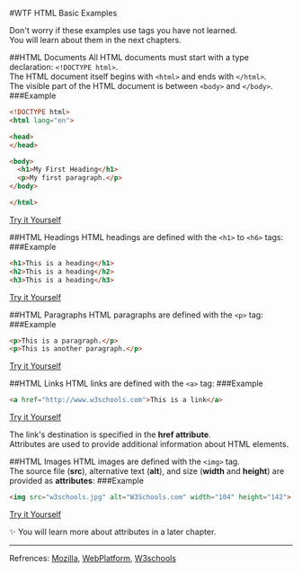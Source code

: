 #WTF HTML Basic Examples

Don't worry if these examples use tags you have not learned.  
You will learn about them in the next chapters.

##HTML Documents
All HTML documents must start with a type declaration: `<!DOCTYPE html>`.  
The HTML document itself begins with `<html>` and ends with `</html>`.  
The visible part of the HTML document is between `<body>` and `</body>`.
###Example
```html
<!DOCTYPE html>
<html lang="en">

<head>
</head>

<body>
  <h1>My First Heading</h1>
  <p>My first paragraph.</p>
</body>

</html>
```
[Try it Yourself][body sample]

##HTML Headings
HTML headings are defined with the `<h1>` to `<h6>` tags:
###Example
```html
<h1>This is a heading</h1>
<h2>This is a heading</h2>
<h3>This is a heading</h3>
```
[Try it Yourself][h1 tags]

##HTML Paragraphs
HTML paragraphs are defined with the `<p>` tag:
###Example
```html
<p>This is a paragraph.</p>
<p>This is another paragraph.</p>
```
[Try it Yourself][p tag]

##HTML Links
HTML links are defined with the `<a>` tag:
###Example
```html
<a href="http://www.w3schools.com">This is a link</a>
```
[Try it Yourself][a tag]

The link's destination is specified in the **href attribute**.   
Attributes are used to provide additional information about HTML elements.

##HTML Images
HTML images are defined with the `<img>` tag.  
The source file (**src**), alternative text (**alt**), and size (**width** and **height**) are provided as **attributes**:
###Example
```html
<img src="w3schools.jpg" alt="W3Schools.com" width="104" height="142">
```
[Try it Yourself][img tag]

:sparkles: You will learn more about attributes in a later chapter.

---
Refrences: [Mozilla], [WebPlatform], [W3schools]

[body sample]: http://jsbin.com/sacane/embed?html,output
[h1 tags]: http://jsbin.com/maxole/embed?html,output
[p tag]: http://jsbin.com/mitota/embed?html,output
[a tag]: http://jsbin.com/xujubu/embed?html,output
[img tag]: http://jsbin.com/jefehi/embed?html,output
[Mozilla]: http://developer.mozilla.org/en-US/docs/Web/HTML
[WebPlatform]: https://docs.webplatform.org/wiki/html
[W3schools]: http://www.w3schools.com/html/
